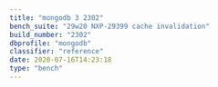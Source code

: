 ```yaml
---
title: "mongodb 3 2302"
bench_suite: "29w20 NXP-29399 cache invalidation"
build_number: "2302"
dbprofile: "mongodb"
classifier: "reference"
date: 2020-07-16T14:23:18
type: "bench"
---
```


